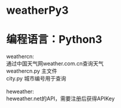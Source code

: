 # weatherPy3
# 编程语言：Python3
weathercn:</br>
通过中国天气网weather.com.cn查询天气</br>
weathercn.py 主文件</br>
city.py 城市编号用于查询</br>
</br>
heweather:</br>
heweather.net的API，需要注册后获得APIKey</br>
